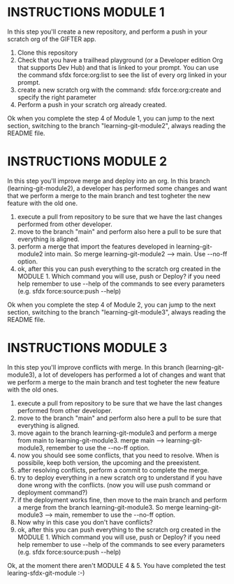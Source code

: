 # INSTRUCTIONS MODULE 1 
In this step you'll create a new repository, and perform a push in your scratch org of the GIFTER app.

1) Clone this repository
2) Check that you have a trailhead playground (or a Developer edition Org that supports Dev Hub) and that is linked to your prompt. You can use the command sfdx force:org:list to see the list of every org linked in your prompt.
3) create a new scratch org with the command: sfdx force:org:create and specify the right parameter
4) Perform a push in your scratch org already created.

Ok when you complete the step 4 of Module 1, you can jump to the next section, switching to the branch "learning-git-module2", always reading the README file.

# INSTRUCTIONS MODULE 2 
In this step you'll improve merge and deploy into an org. In this branch (learning-git-module2), a developer has performed some changes and want that we perform a merge to the main branch and test togheter the new feature with the old one.

1) execute a pull from repository to be sure that we have the last changes performed from other developer.
2) move to the branch "main" and perform also here a pull to be sure that everything is aligned.
3) perform a merge that import the features developed in learning-git-module2 into main. So merge learning-git-module2 --> main. Use --no-ff option.
4) ok, after this you can push everything to the scratch org created in the MODULE 1. Which command you will use, push or Deploy? if you need help remember to use --help of the commands to see every parameters (e.g. sfdx force:source:push --help)

Ok when you complete the step 4 of Module 2, you can jump to the next section, switching to the branch "learning-git-module3", always reading the README file.

# INSTRUCTIONS MODULE 3 
In this step you'll improve conflicts with merge. In this branch (learning-git-module3), a lot of developers has performed a lot of changes and want that we perform a merge to the main branch and test togheter the new feature with the old ones.

1) execute a pull from repository to be sure that we have the last changes performed from other developer.
2) move to the branch "main" and perform also here a pull to be sure that everything is aligned.
3) move again to the branch learning-git-module3 and perform a merge from main to learning-git-module3. merge main --> learning-git-module3, remember to use the --no-ff option.
4) now you should see some conflicts, that you need to resolve. When is possibile, keep both version, the upcoming and the preexistent.
5) after resolving conflicts, perform a commit to complete the merge.
6) try to deploy everything in a new scratch org to understand if you have done wrong with the conflicts. (now you will use push command or deployment command?)
7) if the deployment works fine, then move to the main branch and perform a merge from the branch learning-git-module3. So merge learning-git-module3 --> main, remember to use the --no-ff option.
8) Now why in this case you don't have conflicts?
9) ok, after this you can push everything to the scratch org created in the MODULE 1. Which command you will use, push or Deploy? if you need help remember to use --help of the commands to see every parameters (e.g. sfdx force:source:push --help)

Ok, at the moment there aren't MODULE 4 & 5. You have completed the test learing-sfdx-git-module :-)